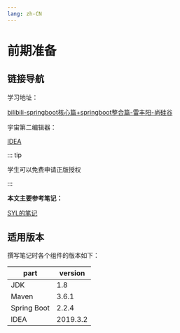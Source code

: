 ```yaml
---
lang: zh-CN
---
```




# 前期准备

## 链接导航

学习地址：

[bilibili-springboot核心篇+springboot整合篇-雷丰阳-尚硅谷](https://www.bilibili.com/video/av38657363?p=12)



宇宙第二编辑器：

[IDEA](https://www.jetbrains.com/idea/)

::: tip

学生可以免费申请正版授权

:::



**本文主要参考笔记：**

[SYL的笔记](https://cloudlandboy.github.io/myNote/#/backend/springboot/_sidebar)



## 适用版本

撰写笔记时各个组件的版本如下：

| part        | version  |
| ----------- | -------- |
| JDK         | 1.8      |
| Maven       | 3.6.1    |
| Spring Boot | 2.2.4    |
| IDEA        | 2019.3.2 |



<Vssue title="spring-boot-start" />